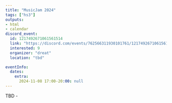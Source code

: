 ```yaml
---
title: "MusicJam 2024"
tags: ["hs3"]
outputs:
- html
- calendar
discord_event:
  id: 1217492671061561514
  link: "https://discord.com/events/762566311930101761/1217492671061561514"
  interested: 9
  organizer: "dreat"
  location: "tbd"

eventInfo:
  dates:
    extra:
      2024-11-08 17:00-20:00: null
---
```

TBD -
